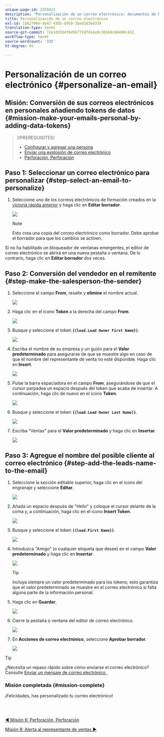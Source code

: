 ```yaml
---
unique-page-id: 2359422
description: 'Personalización de un correo electrónico: documentos de Marketo: documentación del producto'
title: Personalización de un correo electrónico
exl-id: 1562796e-da47-4305-b950-3bed1d36d339
translation-type: tm+mt
source-git-commit: 72e1d29347bd5b77107da1e9c30169cb6490c432
workflow-type: tm+mt
source-wordcount: '335'
ht-degree: 0%

---
```


# Personalización de un correo electrónico {#personalize-an-email}

## Misión: Conversión de sus correos electrónicos en personales añadiendo tokens de datos {#mission-make-your-emails-personal-by-adding-data-tokens}

>[!PREREQUISITES]
>
>* [Configurar y agregar una persona](/help/marketo/getting-started/quick-wins/get-set-up-and-add-a-person.md)
>* [Enviar una explosión de correo electrónico](/help/marketo/getting-started/quick-wins/send-an-email.md)
>* [Perforación, Perforación](/help/marketo/getting-started/quick-wins/drip-drip-nurture.md)


## Paso 1: Seleccionar un correo electrónico para personalizar {#step-select-an-email-to-personalize}

1. Seleccione uno de los correos electrónicos de formación creados en la [victoria rápida anterior](/help/marketo/getting-started/quick-wins/drip-drip-nurture.md) y haga clic en **Editar borrador**.

   ![](assets/one-4.png)

   >[!NOTE]
   >
   >Esto crea una copia del correo electrónico como borrador. Debe aprobar el borrador para que los cambios se activen.

Si no ha habilitado un bloqueador de ventanas emergentes, el editor de correo electrónico se abrirá en una nueva pestaña o ventana. De lo contrario, haga clic en **Editar borrador** dos veces.

## Paso 2: Conversión del vendedor en el remitente {#step-make-the-salesperson-the-sender}

1. Seleccione el campo **From**, resalte y **elimine** el nombre actual.

   ![](assets/two-5.png)

1. Haga clic en el icono **Token** a la derecha del campo **From**.

   ![](assets/three-4.png)

1. Busque y seleccione el token **`{{lead.Lead Owner First Name}}`**.

   ![](assets/four-3.png)

1. Escriba el nombre de su empresa y un guión para el **Valor predeterminado** para asegurarse de que se muestre algo en caso de que el nombre del representante de venta no esté disponible. Haga clic en **Insert**.

   ![](assets/five-4.png)

1. Pulse la barra espaciadora en el campo **From**, asegurándose de que el cursor parpadea un espacio después del token que acaba de insertar. A continuación, haga clic de nuevo en el icono **Token**.

   ![](assets/six-4.png)

1. Busque y seleccione el token **`{{lead.Lead Owner Last Name}}`**.

   ![](assets/seven-5.png)

1. Escriba &quot;Ventas&quot; para el **Valor predeterminado** y haga clic en **Insertar**.

   ![](assets/eight-3.png)

## Paso 3: Agregue el nombre del posible cliente al correo electrónico {#step-add-the-leads-name-to-the-email}

1. Seleccione la sección editable superior, haga clic en el icono del engranaje y seleccione **Editar**.

   ![](assets/nine-2.png)

1. Añada un espacio después de &quot;Hello&quot; y coloque el cursor delante de la coma y, a continuación, haga clic en el icono **Insert Token**.

   ![](assets/ten-4.png)

1. Busque y seleccione el token **`{{lead.First Name}}`**.

   ![](assets/eleven-4.png)

1. Introduzca &quot;Amigo&quot; (o cualquier etiqueta que desee) en el campo **Valor predeterminado** y haga clic en **Insertar**.

   ![](assets/twelve-3.png)

   >[!TIP]
   >
   >Incluya siempre un valor predeterminado para los tokens; esto garantiza que el valor predeterminado se muestre en el correo electrónico si falta alguna parte de la información personal.

1. Haga clic en **Guardar**.

   ![](assets/thirteen-3.png)

1. Cierre la pestaña o ventana del editor de correo electrónico.

   ![](assets/fourteen-3.png)

1. En **Acciones de correo electrónico**, seleccione **Aprobar borrador**.

   ![](assets/fifteen-3.png)

>[!TIP]
>
>¿Necesita un repaso rápido sobre cómo enviarse el correo electrónico? Consulte [Enviar un mensaje de correo electrónico ](/help/marketo/getting-started/quick-wins/send-an-email.md).

### Misión completada {#mission-complete}

¡Felicidades, has personalizado tu correo electrónico!

<br> 

[◄ Misión 6: Perforación, Perforación](/help/marketo/getting-started/quick-wins/drip-drip-nurture.md)

[Misión 8: Alerta al representante de ventas ►](/help/marketo/getting-started/quick-wins/alert-the-sales-rep.md)
